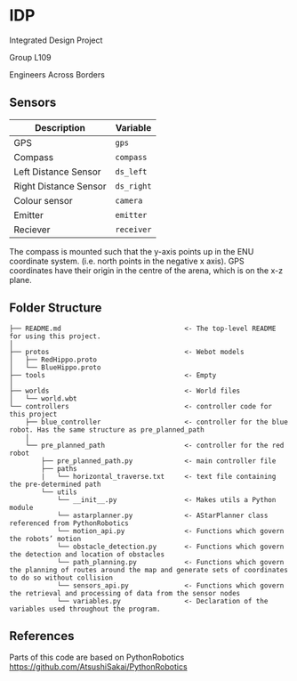 # IDP
Integrated Design Project

Group L109

Engineers Across Borders

## Sensors
| Description  |  Variable  |
| ------------- | ------------- |
| GPS  | `gps`  |
| Compass  | `compass`  |
| Left Distance Sensor  | `ds_left`  |
| Right Distance Sensor  | `ds_right`  |
| Colour sensor  | `camera`  |
| Emitter  | `emitter`  |
| Reciever  | `receiver`  |

The compass is mounted such that the y-axis points up in the ENU coordinate system. (i.e. north points in the negative x axis).
GPS coordinates have their origin in the centre of the arena, which is on the x-z plane.

## Folder Structure

    ├── README.md                               <- The top-level README for using this project.
    │
    ├── protos                                  <- Webot models
    │   ├── RedHippo.proto
    │   └── BlueHippo.proto
    ├── tools                                   <- Empty
    │
    ├── worlds                                  <- World files
    │   └── world.wbt
    └── controllers                             <- controller code for this project
        ├── blue_controller                     <- controller for the blue robot. Has the same structure as pre_planned_path
        │
        └── pre_planned_path                    <- controller for the red robot
            ├── pre_planned_path.py             <- main controller file
            ├── paths
            |   └── horizontal_traverse.txt     <- text file containing the pre-determined path
            └── utils
                └── __init__.py                 <- Makes utils a Python module
                └── astarplanner.py             <- AStarPlanner class referenced from PythonRobotics
                └── motion_api.py               <- Functions which govern the robots’ motion 
                └── obstacle_detection.py       <- Functions which govern the detection and location of obstacles 
                └── path_planning.py            <- Functions which govern the planning of routes around the map and generate sets of coordinates to do so without collision 
                └── sensors_api.py              <- Functions which govern the retrieval and processing of data from the sensor nodes 
                └── variables.py                <- Declaration of the variables used throughout the program. 

       
## References
Parts of this code are based on PythonRobotics https://github.com/AtsushiSakai/PythonRobotics
